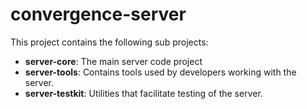 # convergence-server

This project contains the following sub projects:

  * **server-core**: The main server code project
  * **server-tools**: Contains tools used by developers working with the server.
  * **server-testkit**: Utilities that facilitate testing of the server.